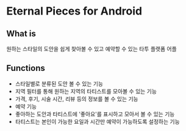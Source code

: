 Eternal Pieces for Android
==========================

What is
-------
원하는 스타일의 도안을 쉽게 찾아볼 수 있고 예약할 수 있는 타투 플랫폼 어플


Functions
---------
- 스타일별로 분류된 도안 볼 수 있는 기능
- 지역 필터를 통해 원하는 지역의 타티스트를 모아볼 수 있는 기능 
- 가격, 후기, 시술 시간, 리뷰 등의 정보를 볼 수 있는 기능
- 예약 기능 
- 좋아하는 도안과 타티스트에 '좋아요'를 표시하고 모아서 볼 수 있는 기능 
- 타티스트는 본인이 가능한 요일과 시간만 예약이 가능하도록 설정하는 기능 
